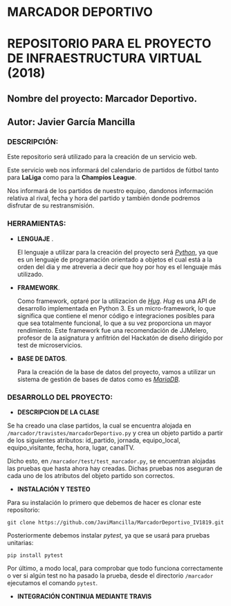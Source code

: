 # MARCADOR DEPORTIVO 

# REPOSITORIO PARA EL PROYECTO DE INFRAESTRUCTURA VIRTUAL (2018)

## Nombre del proyecto: Marcador Deportivo.
## Autor: Javier García Mancilla 

### DESCRIPCIÓN:

   Este repositorio será utilizado para la creación de un servicio web.

   Este servicio web nos informará del calendario de partidos de fútbol tanto para **LaLiga** como para la **Champios League**.

   Nos informará de los partidos de nuestro equipo, dandonos información relativa al rival, fecha y hora del partido y también donde podremos disfrutar de su restransmisión. 


### HERRAMIENTAS:

- **LENGUAJE** .

    El lenguaje a utilizar para la creación del proyecto será [*Python*](https://www.python.org/), ya que es un lenguaje de programación orientado a objetos el cual está a la orden del dia y me atreveria a decir que hoy por hoy es el lenguaje más utilizado.


- **FRAMEWORK**.

    Como framework, optaré por la utilizacion de [*Hug*](http://www.hug.rest/). *Hug* es una API de desarrollo implementada en Python 3. Es un micro-framework, lo que significa que contiene el menor código e integraciones posibles para que sea totalmente funcional, lo que a su vez proporciona un mayor rendimiento. Este framework fue una recomendación de JJMelero, profesor de la asignatura y anfitrión del Hackatón de diseño dirigido por test de microservicios.


- **BASE DE DATOS**.

    Para la creación de la base de datos del proyecto, vamos a utilizar un sistema de gestión de bases de datos como es [*MariaDB*](https://mariadb.org/).


### DESARROLLO DEL PROYECTO:

- **DESCRIPCION DE LA CLASE**

Se ha creado una clase partidos, la cual se encuentra alojada en `/marcador/travistes/marcadorDeportivo.py` y crea un objeto partido a partir de los siguientes atributos: id_partido, jornada, equipo_local, equipo_visitante, fecha, hora, lugar, canalTV.

Dicho esto, en `/marcador/test/test_marcador.py`, se encuentran alojadas las pruebas que hasta ahora hay creadas. Dichas pruebas nos aseguran de cada uno de los atributos del objeto partido son correctos. 

- **INSTALACIÓN Y TESTEO**

Para su instalación lo primero que debemos de hacer es clonar este repositorio:

`git clone https://github.com/JaviMancilla/MarcadorDeportivo_IV1819.git`

Posteriormente debemos instalar *pytest*, ya que se usará para pruebas unitarias:

`pip install pytest`

Por último, a modo local, para comprobar que todo funciona correctamente o ver si algún test no ha pasado la prueba, desde el directorio `/marcador` ejecutamos el comando `pytest`.  

- **INTEGRACIÓN CONTINUA MEDIANTE TRAVIS**